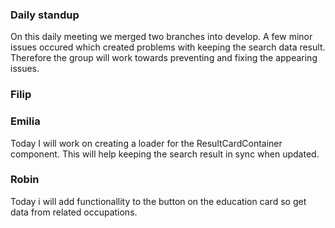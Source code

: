 ### Daily standup

On this daily meeting we merged two branches into develop. A few minor issues occured which created problems with keeping the search data result.
Therefore the group will work towards preventing and fixing the appearing issues.

### Filip

### Emilia

Today I will work on creating a loader for the ResultCardContainer component. This will help keeping the search result in sync when updated.

### Robin

Today i will add functionallity to the button on the education card so get data from related occupations.
